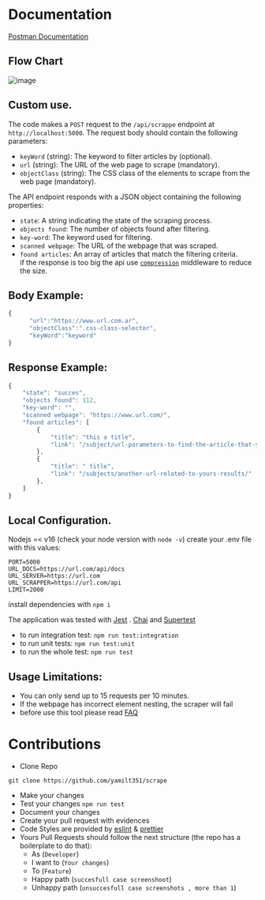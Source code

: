 # Documentation

[Postman Documentation](https://www.postman.com/orange-trinity-332576/workspace/scrapper/request/21643141-9324c29a-d14b-44c0-9a4d-2bf51d823d54?ctx=documentation)

## Flow Chart

![image](https://github.com/yamilt351/scraper/assets/88646148/1a2e8fba-5c3b-4fc6-8c26-aa531f42853c)

## Custom use.
The code makes a `POST` request to the `/api/scrappe` endpoint at `http://localhost:5000`. The request body should contain the following parameters:

- `keyWord` (string): The keyword to filter articles by (optional).
- `url` (string): The URL of the web page to scrape (mandatory).
- `objectClass` (string): The CSS class of the elements to scrape from the web page (mandatory).

The API endpoint responds with a JSON object containing the following properties:
- `state`: A string indicating the state of the scraping process.
- `objects found`: The number of objects found after filtering.
- `key-word`: The keyword used for filtering.
- `scanned webpage`: The URL of the webpage that was scraped.
- `found articles`: An array of articles that match the filtering criteria.  
if the response is too big the api use [`compression`](https://www.npmjs.com/package/compression) middleware to reduce the size.

## Body Example:
```javascript
{
      "url":"https://www.url.com.ar",
      "objectClass":".css-class-selector",
      "keyWord":"keyword"
}
```
## Response Example: 

```javascript
{
    "state": "succes",
    "objects found": 112,
    "key-word": "",
    "scanned webpage": "https://www.url.com/",
    "found articles": [
        {
            "title": "this a title",
            "link": "/subject/url-parameters-to-find-the-article-that-you-get-with-the-scrapper/"
        },
        {
            "title": " title",
            "link": "/subjects/another-url-related-to-yours-results/"
        },
    ]
}
```

## Local Configuration.

Nodejs =< v16 (check your node version with `node -v`)
create your .env file with this values:

```
PORT=5000
URL_DOCS=https://url.com/api/docs
URL_SERVER=https://url.com
URL_SCRAPPER=https://url.com/api
LIMIT=2000

```

install dependencies with `npm i`

The application was tested with [Jest](https://jestjs.io/docs/getting-started) . [Chai](https://www.chaijs.com/) and [Supertest](https://github.com/visionmedia/supertest)

- to run integration test:
  `npm run test:integration`
- to run unit tests:
  `npm run test:unit`
- to run the whole test:
  `npm run test`


## Usage Limitations:

- You can only send up to 15 requests per 10 minutes.
- If the webpage has incorrect element nesting, the scraper will fail
- before use this tool please read [FAQ](https://github.com/yamilt351/scraper/blob/master/src/FAQ.md)

# Contributions

- Clone Repo

`git clone https://github.com/yamilt351/scrape`

- Make your changes
- Test your changes `npm run test`
- Document your changes
- Create your pull request with evidences
- Code Styles are provided by [eslint](https://github.com/neoclide/coc-eslint) & [prettier](https://github.com/neoclide/coc-prettier)
- Yours Pull Requests should follow the next structure (the repo has a boilerplate to do that):
  - As (`Developer`)
  - I want to (`Your changes`)
  - To (`Feature`)
  - Happy path (`succesfull case screenshoot`)
  - Unhappy path (`unsuccesfull case screenshots , more than 1`)
